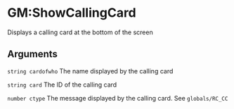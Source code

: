 # GM:ShowCallingCard

Displays a calling card at the bottom of the screen

## Arguments
`string cardofwho` The name displayed by the calling card

`string card` The ID of the calling card

`number ctype` The message displayed by the calling card. See `globals/RC_CC`